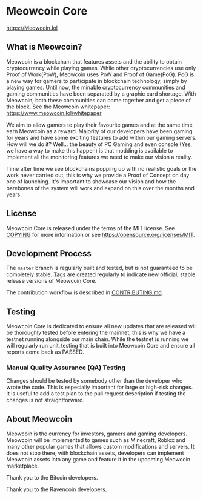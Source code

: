 Meowcoin Core
==================================

https://Meowcoin.lol

What is Meowcoin?
-----------------
Meowcoin is a blockchain that features assets and the ability to obtain cryptocurrency while playing games. While other cryptocurrencies use only Proof of Work(PoW), Meowcoin uses PoW and Proof of Game(PoG). PoG is a new way for gamers to participate in blockchain technology, simply by playing games. Until now, the minable cryptocurrency communities and gaming communities have been separated by a graphic card shortage. With Meowcoin, both these communities can come together and get a piece of the block. See the Meowcoin whitepaper: https://www.meowcoin.lol/whitepaper

We aim to allow gamers to play their favourite games and at the same time earn Meowcoin as a reward. Majority of our developers have been gaming for years and have some exciting features to add within our gaming servers. How will we do it? Well... the beauty of PC Gaming and even console (Yes, we have a way to make this happen) is that modding is available to implement all the monitoring features we need to make our vision a reality.

Time after time we see blockchains popping up with no realistic goals or the work never carried out, this is why we provide a Proof of Concept on day one of launching. It's important to showcase our vision and how the barebones of the system will work and expand on this over the months and years.

License
-------

Meowcoin Core is released under the terms of the MIT license. See [COPYING](COPYING) for more
information or see https://opensource.org/licenses/MIT.

Development Process
-------------------

The `master` branch is regularly built and tested, but is not guaranteed to be
completely stable. [Tags](https://github.com/JustAResearcher/Meowcoin/tags) are created
regularly to indicate new official, stable release versions of Meowcoin Core.

The contribution workflow is described in [CONTRIBUTING.md](CONTRIBUTING.md).

Testing
-------
Meowcoin Core is dedicated to ensure all new updates that are released will be thoroughly tested before entering the mainnet, this is why we have a testnet running alongside our main chain. While the testnet is running we will regularly run unit_testing that is built into Meowcoin Core and ensure all reports come back as PASSED.


### Manual Quality Assurance (QA) Testing

Changes should be tested by somebody other than the developer who wrote the
code. This is especially important for large or high-risk changes. It is useful
to add a test plan to the pull request description if testing the changes is
not straightforward.

About Meowcoin
--------------

Meowcoin is the currency for investors, gamers and gaming developers. 
Meowcoin will be implemented to games such as Minecraft, Roblox and many other popular games that allows custom modifications and servers.
It does not stop there, with blockchain assets, developers can implement Meowcoin assets into any game and feature it in the upcoming Meowcoin marketplace.

Thank you to the Bitcoin developers.

Thank you to the Ravencoin developers.
